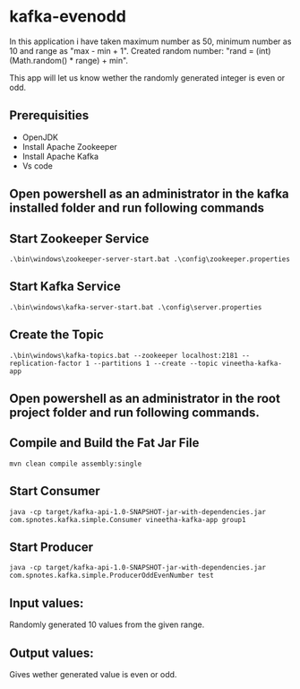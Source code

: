 # kafka-evenodd

In this application i have taken maximum number as 50, minimum number as 10 and range as "max - min + 1".
Created random number: "rand = (int)(Math.random() * range) + min".

This app will let us know wether the randomly generated integer is even or odd.


## Prerequisities

* OpenJDK 
* Install Apache Zookeeper
* Install Apache Kafka
* Vs code

## Open powershell as an administrator in the kafka installed folder and run following commands

## Start Zookeeper Service

```
.\bin\windows\zookeeper-server-start.bat .\config\zookeeper.properties
```

## Start Kafka Service

```
.\bin\windows\kafka-server-start.bat .\config\server.properties
```

## Create the Topic

```
.\bin\windows\kafka-topics.bat --zookeeper localhost:2181 --replication-factor 1 --partitions 1 --create --topic vineetha-kafka-app
```

## Open powershell as an administrator in the root project folder and run following commands.

## Compile and Build the Fat Jar File

```
mvn clean compile assembly:single
```

## Start Consumer

```
java -cp target/kafka-api-1.0-SNAPSHOT-jar-with-dependencies.jar com.spnotes.kafka.simple.Consumer vineetha-kafka-app group1
```

## Start Producer

```
java -cp target/kafka-api-1.0-SNAPSHOT-jar-with-dependencies.jar com.spnotes.kafka.simple.ProducerOddEvenNumber test
```

## Input values:
Randomly generated 10 values from the given range.

## Output values:
Gives wether generated value is even or odd.
